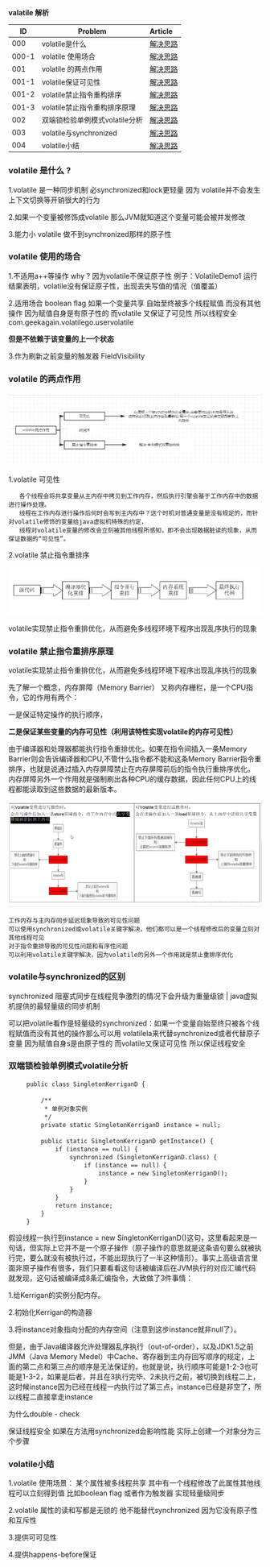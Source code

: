 
**valatile 解析**

| ID | Problem  | Article | 
| --- | ---   | :--- |
| 000 |volatile是什么 | [解决思路](/docs/========) |
| 000-1 |volatile 使用场合 | [解决思路](/docs/volatile.md) |
| 001 | volatile 的两点作用 | [解决思路](/docs/volatile.md) |
| 001-1 |volatile保证可见性 | [解决思路](/docs/volatile.md) |
| 001-2 |volatile禁止指令重构排序 | [解决思路](/docs/volatile.md) |
| 001-3 |volatile禁止指令重构排序原理 | [解决思路](/docs/volatile.md) |
| 002 |双端锁检验单例模式volatile分析 | [解决思路](/docs/volatile.md) |
| 003 |volatile与synchronized | [解决思路](/docs/volatile.md) |
| 004 |volatile小结| [解决思路](/docs/volatile.md) |

### volatile 是什么 ?

 1.volatile 是一种同步机制 必synchronized和lock更轻量 因为 volatile并不会发生上下文切换等开销很大的行为
 
 2.如果一个变量被修饰成volatile 那么JVM就知道这个变量可能会被并发修改
 
 3.能力小 volatile 做不到synchronized那样的原子性 
 
### volatile 使用的场合

1.不适用a++等操作 why ? 因为volatile不保证原子性 例子：VolatileDemo1 运行结果表明，volatile没有保证原子性，出现丢失写值的情况（值覆盖）

2.适用场合 boolean flag 如果一个变量共享 自始至终被多个线程赋值 而没有其他操作 因为赋值自身是有原子性的 而volatile 又保证了可见性 所以线程安全 com.geekagain.volatilego.uservolatile
  
  **但是不依赖于该变量的上一个状态**
  
3.作为刷新之前变量的触发器 FieldVisibility


### volatile 的两点作用

![整体流程](https://raw.githubusercontent.com/qiurunze123/imageall/master/volatile100.png)

1.volatile 可见性

       各个线程会将共享变量从主内存中拷贝到工作内存，然后执行引擎会基于工作内存中的数据进行操作处理。
       线程在工作内存进行操作后何时会写到主内存中？这个时机对普通变量是没有规定的，而针对volatile修饰的变量给java虚拟机特殊的约定，
       线程对volatile变量的修改会立刻被其他线程所感知，即不会出现数据脏读的现象，从而保证数据的“可见性”。

2.volatile 禁止指令重排序

 ![整体流程](https://raw.githubusercontent.com/qiurunze123/imageall/master/volatile3.png)

 volatile实现禁止指令重排优化，从而避免多线程环境下程序出现乱序执行的现象


### volatile 禁止指令重排序原理

volatile实现禁止指令重排优化，从而避免多线程环境下程序出现乱序执行的现象

先了解一个概念，内存屏障（Memory Barrier） 又称内存栅栏，是一个CPU指令，它的作用有两个：

一是保证特定操作的执行顺序，

**二是保证某些变量的内存可见性（利用该特性实现volatile的内存可见性）**

由于编译器和处理器都能执行指令重排优化。如果在指令间插入一条Memory Barrier则会告诉编译器和CPU,不管什么指令都不能和这条Memory Barrier指令重排序，也就是说通过插入内存屏障禁止在内存屏障前后的指令执行重排序优化。 内存屏障另外一个作用就是强制刷出各种CPU的缓存数据，因此任何CPU上的线程都能读取到这些数据的最新版本。


 ![整体流程](https://raw.githubusercontent.com/qiurunze123/imageall/master/volatile4.png)

    工作内存与主内存同步延迟现象导致的可见性问题
    可以使用synchronized或volatile关键字解决，他们都可以是一个线程修改后的变量立刻对其他线程可见
    对于指令重排导致的可见性问题和有序性问题
    可以利用volatile关键字解决，因为volatile的另外一个作用就是禁止重排序优化
    
### volatile与synchronized的区别

  synchronized 阻塞式同步在线程竞争激烈的情况下会升级为重量级锁 | java虚拟机提供的最轻量级的同步机制
  
  可以把volatile看作是轻量级的synchronized：如果一个变量自始至终只被各个线程赋值而没有其他的操作那么可以用
  volatilela来代替synchronized或者代替原子变量 因为赋值自身s是由原子性的 而volatile又保证可见性 所以保证线程安全
      
### 双端锁检验单例模式volatile分析 

         public class SingletonKerriganD {   
             
             /**  
              * 单例对象实例  
              */  
             private static SingletonKerriganD instance = null;   
             
             public static SingletonKerriganD getInstance() {   
                 if (instance == null) {   
                     synchronized (SingletonKerriganD.class) {   
                         if (instance == null) {   
                             instance = new SingletonKerriganD();   
                         }   
                     }   
                 }   
                 return instance;   
             }   
         } 
         
 假设线程一执行到instance = new SingletonKerriganD()这句，这里看起来是一句话，但实际上它并不是一个原子操作（原子操作的意思就是这条语句要么就被执行完，要么就没有被执行过，不能出现执行了一半这种情形）。事实上高级语言里面非原子操作有很多，我们只要看看这句话被编译后在JVM执行的对应汇编代码就发现，这句话被编译成8条汇编指令，大致做了3件事情： 
 
 1.给Kerrigan的实例分配内存。 
 
 2.初始化Kerrigan的构造器 
 
 3.将instance对象指向分配的内存空间（注意到这步instance就非null了）。 
 
 但是，由于Java编译器允许处理器乱序执行（out-of-order），以及JDK1.5之前JMM（Java Memory Medel）中Cache、寄存器到主内存回写顺序的规定，上面的第二点和第三点的顺序是无法保证的，也就是说，执行顺序可能是1-2-3也可能是1-3-2，如果是后者，并且在3执行完毕、2未执行之前，被切换到线程二上，这时候instance因为已经在线程一内执行过了第三点，instance已经是非空了，所以线程二直接拿走instance

为什么double - check 

保证线程安全 如果在方法用synchronized会影响性能 实际上创建一个对象分为三个步骤 


### volatile小结

1.volatile 使用场景： 某个属性被多线程共享 其中有一个线程修改了此属性其他线程可以立刻得到值
比如boolean flag 或者作为触发器 实现轻量级同步

2.volatile 属性的读和写都是无锁的 他不能替代synchronized 因为它没有原子性和互斥性

3.提供可可见性

4.提供happens-before保证
